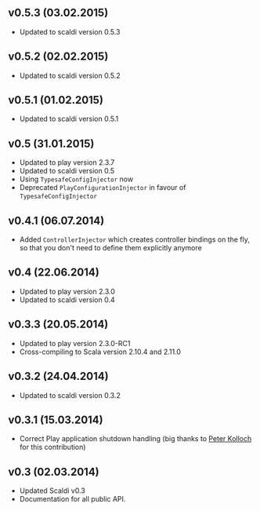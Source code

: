 ## v0.5.3 (03.02.2015)

* Updated to scaldi version 0.5.3

## v0.5.2 (02.02.2015)

* Updated to scaldi version 0.5.2

## v0.5.1 (01.02.2015)

* Updated to scaldi version 0.5.1

## v0.5 (31.01.2015)

* Updated to play version 2.3.7
* Updated to scaldi version 0.5
* Using `TypesafeConfigInjector` now
* Deprecated `PlayConfigurationInjector` in favour of `TypesafeConfigInjector`

## v0.4.1 (06.07.2014)

* Added `ControllerInjector` which creates controller bindings on the fly, so that you don't need to define them explicitly anymore

## v0.4 (22.06.2014)

* Updated to play version 2.3.0
* Updated to scaldi version 0.4

## v0.3.3 (20.05.2014)

* Updated to play version 2.3.0-RC1
* Cross-compiling to Scala version 2.10.4 and 2.11.0

## v0.3.2 (24.04.2014)

* Updated to scaldi version 0.3.2

## v0.3.1 (15.03.2014)

* Correct Play application shutdown handling (big thanks to [Peter Kolloch](https://github.com/kolloch) for this contribution)

## v0.3 (02.03.2014)

* Updated Scaldi v0.3
* Documentation for all public API.
